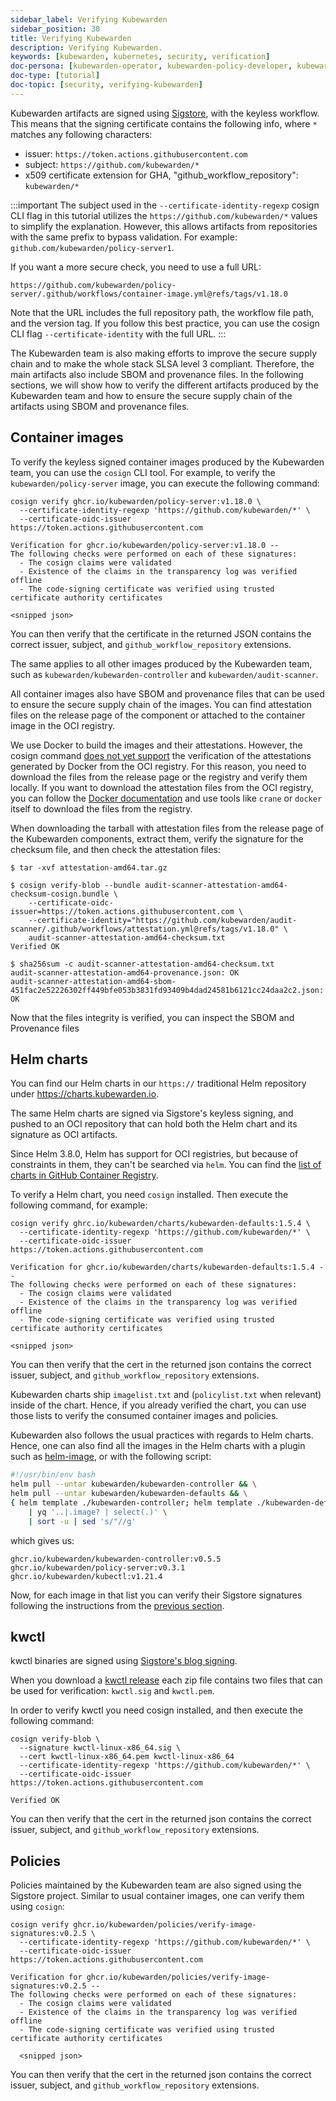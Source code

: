 ```yaml
---
sidebar_label: Verifying Kubewarden
sidebar_position: 30
title: Verifying Kubewarden
description: Verifying Kubewarden.
keywords: [kubewarden, kubernetes, security, verification]
doc-persona: [kubewarden-operator, kubewarden-policy-developer, kubewarden-integrator]
doc-type: [tutorial]
doc-topic: [security, verifying-kubewarden]
---
```


<head>
  <link rel="canonical" href="https://docs.kubewarden.io/tutorials/verifying-kubewarden"/>
</head>

Kubewarden artifacts are signed using [Sigstore](https://docs.sigstore.dev),
with the keyless workflow. This means that the signing certificate contains the
following info, where `*` matches any following characters:
- issuer: `https://token.actions.githubusercontent.com`
- subject: `https://github.com/kubewarden/*`
- x509 certificate extension for GHA, "github_workflow_repository": `kubewarden/*`

:::important
The subject used in the `--certificate-identity-regexp` cosign CLI flag in this
tutorial utilizes the `https://github.com/kubewarden/*` values to simplify the
explanation. However, this allows artifacts from repositories with the same prefix to
bypass validation. For example: `github.com/kubewarden/policy-server1`.

If you want a more secure check, you need to use a full URL:

```
https://github.com/kubewarden/policy-server/.github/workflows/container-image.yml@refs/tags/v1.18.0
```

Note that the URL includes the full repository path, the workflow file path,
and the version tag. If you follow this best practice, you can use the cosign
CLI flag `--certificate-identity` with the full URL.
:::

The Kubewarden team is also making efforts to improve the secure supply chain
and to make the whole stack SLSA level 3 compliant. Therefore, the main
artifacts also include SBOM and provenance files. In the following sections, we
will show how to verify the different artifacts produced by the Kubewarden team
and how to ensure the secure supply chain of the artifacts using SBOM and
provenance files.

## Container images

To verify the keyless signed container images produced by the Kubewarden team,
you can use the `cosign` CLI tool. For example, to verify the
`kubewarden/policy-server` image, you can execute the following command:

```
cosign verify ghcr.io/kubewarden/policy-server:v1.18.0 \
  --certificate-identity-regexp 'https://github.com/kubewarden/*' \
  --certificate-oidc-issuer https://token.actions.githubusercontent.com

Verification for ghcr.io/kubewarden/policy-server:v1.18.0 --
The following checks were performed on each of these signatures:
  - The cosign claims were validated
  - Existence of the claims in the transparency log was verified offline
  - The code-signing certificate was verified using trusted certificate authority certificates

<snipped json>
```

You can then verify that the certificate in the returned JSON contains the
correct issuer, subject, and `github_workflow_repository` extensions.

The same applies to all other images produced by the Kubewarden team, such as
`kubewarden/kubewarden-controller` and `kubewarden/audit-scanner`.

All container images also have SBOM and provenance files that can be used to
ensure the secure supply chain of the images. You can find attestation files on
the release page of the component or attached to the container image in the OCI
registry.

We use Docker to build the images and their attestations. However, the cosign
command [does not yet support](https://github.com/sigstore/cosign/issues/2688)
the verification of the attestations generated by Docker from the OCI registry.
For this reason, you need to download the files from the release page or the
registry and verify them locally. If you want to download the attestation files
from the OCI registry, you can follow the [Docker
documentation](https://docs.docker.com/build/metadata/attestations/attestation-storage/)
and use tools like `crane` or `docker` itself to download the files from the
registry.

When downloading the tarball with attestation files from the release page of
the Kubewarden components, extract them, verify the signature for the checksum
file, and then check the attestation files:

```console
$ tar -xvf attestation-amd64.tar.gz

$ cosign verify-blob --bundle audit-scanner-attestation-amd64-checksum-cosign.bundle \
    --certificate-oidc-issuer=https://token.actions.githubusercontent.com \
    --certificate-identity="https://github.com/kubewarden/audit-scanner/.github/workflows/attestation.yml@refs/tags/v1.18.0" \
    audit-scanner-attestation-amd64-checksum.txt
Verified OK

$ sha256sum -c audit-scanner-attestation-amd64-checksum.txt 
audit-scanner-attestation-amd64-provenance.json: OK
audit-scanner-attestation-amd64-sbom-451fac2e52226302ff449bfe053b3831fd93409b4dad24581b6121cc24daa2c2.json: OK
```

Now that the files integrity is verified, you can inspect the SBOM and Provenance files

## Helm charts

You can find our Helm charts in our `https://` traditional Helm repository under
https://charts.kubewarden.io.

The same Helm charts are signed via Sigstore's keyless signing, and pushed to an
OCI repository that can hold both the Helm chart and its signature as OCI
artifacts.

Since Helm 3.8.0, Helm has support for OCI registries, but because of
constraints in them, they can't be searched via `helm`. You can find the
[list of charts in GitHub Container Registry](https://github.com/orgs/kubewarden/packages?tab=packages&q=charts).

To verify a Helm chart, you need `cosign` installed. Then execute the following
command, for example:

```
cosign verify ghrc.io/kubewarden/charts/kubewarden-defaults:1.5.4 \
  --certificate-identity-regexp 'https://github.com/kubewarden/*' \
  --certificate-oidc-issuer https://token.actions.githubusercontent.com

Verification for ghcr.io/kubewarden/charts/kubewarden-defaults:1.5.4 --
The following checks were performed on each of these signatures:
  - The cosign claims were validated
  - Existence of the claims in the transparency log was verified offline
  - The code-signing certificate was verified using trusted certificate authority certificates

<snipped json>
```

You can then verify that the cert in the returned json contains the correct
issuer, subject, and `github_workflow_repository` extensions.

Kubewarden charts ship `imagelist.txt` and (`policylist.txt` when relevant) inside
of the chart. Hence, if you already verified the chart, you can use those lists
to verify the consumed container images and policies.

Kubewarden also follows the usual practices with regards to Helm charts. Hence, one
can also find all the images in the Helm charts with a plugin such as
[helm-image](https://github.com/cvila84/helm-image), or with the following script:

```bash
#!/usr/bin/env bash
helm pull --untar kubewarden/kubewarden-controller && \
helm pull --untar kubewarden/kubewarden-defaults && \
{ helm template ./kubewarden-controller; helm template ./kubewarden-defaults } \
    | yq '..|.image? | select(.)' \
    | sort -u | sed 's/"//g'
```

which gives us:
```
ghcr.io/kubewarden/kubewarden-controller:v0.5.5
ghcr.io/kubewarden/policy-server:v0.3.1
ghcr.io/kubewarden/kubectl:v1.21.4
```

Now, for each image in that list you can verify their Sigstore signatures following the
instructions from the [previous section](#container-images).

## kwctl

kwctl binaries are signed using [Sigstore's blog signing](https://docs.sigstore.dev/signing/signing_with_blobs/).

When you download a [kwctl
release](https://github.com/kubewarden/kwctl/releases/) each zip file contains
two files that can be used for verification: `kwctl.sig` and `kwctl.pem`.

In order to verify kwctl you need cosign installed, and then execute the
following command:

```
cosign verify-blob \
  --signature kwctl-linux-x86_64.sig \
  --cert kwctl-linux-x86_64.pem kwctl-linux-x86_64
  --certificate-identity-regexp 'https://github.com/kubewarden/*' \
  --certificate-oidc-issuer https://token.actions.githubusercontent.com

Verified OK
```

You can then verify that the cert in the returned json contains the correct
issuer, subject, and `github_workflow_repository` extensions.

## Policies

Policies maintained by the Kubewarden team are also signed using the Sigstore project. Similar to
usual container images, one can verify them using `cosign`:
```
cosign verify ghcr.io/kubewarden/policies/verify-image-signatures:v0.2.5 \
  --certificate-identity-regexp 'https://github.com/kubewarden/*' \
  --certificate-oidc-issuer https://token.actions.githubusercontent.com

Verification for ghcr.io/kubewarden/policies/verify-image-signatures:v0.2.5 --
The following checks were performed on each of these signatures:
  - The cosign claims were validated
  - Existence of the claims in the transparency log was verified offline
  - The code-signing certificate was verified using trusted certificate authority certificates

  <snipped json>
```

You can then verify that the cert in the returned json contains the correct
issuer, subject, and `github_workflow_repository` extensions.
